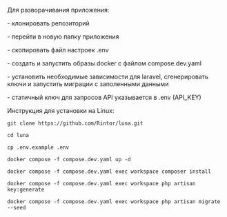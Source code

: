 <p>Для разворачивания приложения:</p>
<p>- клонировать репозиторий</p>
<p>- перейти в новую папку приложения</p>
<p>- скопировать файл настроек .env</p>
<p>- создать и запустить образы docker с файлом compose.dev.yaml</p>
<p>- установить необходимые зависимости для laravel, сгенерировать ключи и запустить миграции с заполенными данными</p>
<p>- статичный ключ для запросов API указывается в .env (API_KEY)</p>

<p>Инструкция для установки на Linux:</p>

<p><code>git clone https://github.com/Rintor/luna.git</code></p>
<p><code>cd luna</code></p>
<p><code>cp .env.example .env</code></p>
<p><code>docker compose -f compose.dev.yaml up -d</code></p>
<p><code>docker compose -f compose.dev.yaml exec workspace composer install</code></p>
<p><code>docker compose -f compose.dev.yaml exec workspace php artisan key:generate</code></p>
<p><code>docker compose -f compose.dev.yaml exec workspace php artisan migrate --seed</code></p>